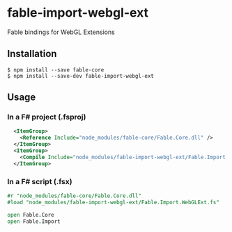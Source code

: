 # fable-import-webgl-ext

Fable bindings for WebGL Extensions

## Installation

```shell
$ npm install --save fable-core
$ npm install --save-dev fable-import-webgl-ext
```

## Usage

### In a F# project (.fsproj)

```xml
  <ItemGroup>
    <Reference Include="node_modules/fable-core/Fable.Core.dll" />
  </ItemGroup>
  <ItemGroup>
    <Compile Include="node_modules/fable-import-webgl-ext/Fable.Import.WebGLExt.fs" />
  </ItemGroup>
```

### In a F# script (.fsx)

```fsharp
#r "node_modules/fable-core/Fable.Core.dll"
#load "node_modules/fable-import-webgl-ext/Fable.Import.WebGLExt.fs"

open Fable.Core
open Fable.Import
```
